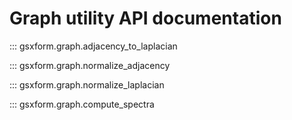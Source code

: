 # Graph utility API documentation

::: gsxform.graph.adjacency_to_laplacian

::: gsxform.graph.normalize_adjacency

::: gsxform.graph.normalize_laplacian

::: gsxform.graph.compute_spectra
